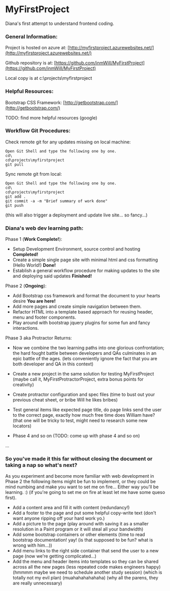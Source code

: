 # MyFirstProject
Diana's first attempt to understand frontend coding.

### General Information:

Project is hosted on azure at: [http://myfirstproject.azurewebsites.net/](http://myfirstproject.azurewebsites.net/)

Github repository is at: [https://github.com/inmWill/MyFirstProject](https://github.com/inmWill/MyFirstProject)

Local copy is at c:\projects\myfirstproject

### Helpful Resources:

Bootstrap CSS Framework: [http://getbootstrap.com/](http://getbootstrap.com/)

TODO: find more helpful resources (google)

### Workflow Git Procedures:

Check remote git for any updates missing on local machine:

    Open Git Shell and type the following one by one.
    cd\
    cd\projects\myfirstproject
    git pull

Sync remote git from local:

    Open Git Shell and type the following one by one.
    cd\
    cd\projects\myfirstproject
    git add .
    git commit -a -m "Brief summary of work done"
    git push

(this will also trigger a deployment and update live site... so fancy...)


### Diana's web dev learning path:

Phase 1 (<b>Work Complete!</b>):

* Setup Development Environment, source control and hosting <b>Completed!</b>
* Create a simple single page site with minimal html and css formatting (Hello World!) <b>Done!</b>
* Establish a general workflow procedure for making updates to the site and deploying said updates <b>Finished!</b>

Phase 2 (<b>Ongoing</b>):

* Add Bootstrap css framework and format the document to your hearts desire <b>You are here!</b>
* Add more pages and create simple navigation between them.
* Refactor HTML into a template based approach for reusing header, menu and footer components.
* Play around with bootstrap jquery plugins for some fun and fancy interactions.

Phase 3 aka Protractor Returns:

* Now we combine the two learning paths into one glorious confrontation; the hard fought battle between developers and QAs culminates in an epic battle of the ages. (lets conveniently ignore the fact that you are both developer and QA in this context)
* Create a new project in the same solution for testing MyFirstProject (maybe call it, MyFirstProtractorProject, extra bonus points for creativity) 
* Create protractor configuration and spec files (time to bust out your previous cheat sheet, or bribe Will he likes bribes)
* Test general items like expected page title, do page links send the user to the correct page, exactly how much free time does William have? (that one will be tricky to test, might need to research some new locators)

* Phase 4 and so on (TODO: come up with phase 4 and so on)

...


### So you've made it this far without closing the document or taking a nap so what's next?

As you experiment and become more familiar with web development in Phase 2 the following items might be fun to implement, or they could be mind numbing and make you want to set me on fire... Either way you'll be learning. :) (if you're going to set me on fire at least let me have some queso first).

* Add a content area and fill it with content (redundancy!)
* Add a footer to the page and put some helpful copy-write text (don't want anyone ripping off your hard work yo.)
* Add a picture to the page (play around with saving it as a smaller resolution in a Paint program or it will steal all your bandwidth)
* Add some bootstrap containers or other elements (time to read bootstrap documentation! yay! (is that supposed to be fun? what is wrong with him...))
* Add menu links to the right side container that send the user to a new page (now we're getting complicated...)
* Add the menu and header items into templates so they can be shared across all the new pages (less repeated code makes engineers happy) (hmmmm maybe we need to schedule another study session) (which is totally not my evil plan) (muahahahahahaha) (why all the parens, they are really unnecessary)

